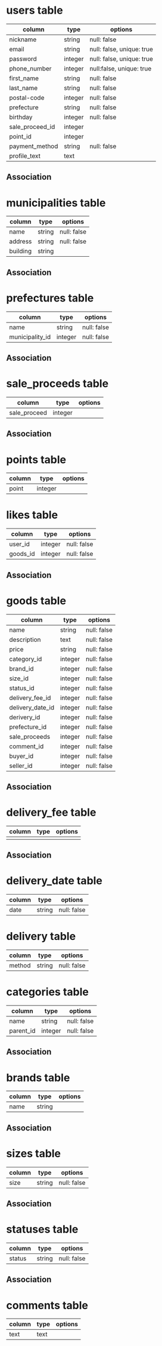 # users table
|column|type|options|
|------|----|-------|
|nickname|string|null: false|
|email|string|null: false, unique: true|
|password|integer|null: false, unique: true|
|phone_number|integer|null:false, unique: true|
|first_name|string|null: false|
|last_name|string|null: false|
|postal-code|integer|null: false|
|prefecture|string|null: false||
|birthday|integer|null: false|
|sale_proceed_id|integer||
|point_id|integer||
|payment_method|string|null: false|
|profile_text|text||

## Association



# municipalities table
|column|type|options|
|------|----|-------|
|name|string|null: false|
|address|string|null: false|
|building|string||

## Association


# prefectures table
|column|type|options|
|------|----|-------|
|name|string|null: false|
|municipality_id|integer|null: false|

## Association

# sale_proceeds table
|column|type|options|
|------|----|-------|
|sale_proceed|integer||

## Association

# points table
|column|type|options|
|------|----|-------|
|point|integer||


# likes table
|column|type|options|
|------|----|-------|
|user_id|integer|null: false|
|goods_id|integer|null: false|

## Association

# goods table
|column|type|options|
|------|----|-------|
|name|string|null: false|
|description|text|null: false|
|price|string|null: false|
|category_id|integer|null: false|
|brand_id|integer|null: false|
|size_id|integer|null: false|
|status_id|integer|null: false|
|delivery_fee_id|integer|null: false|
|delivery_date_id|integer|null: false|
|derivery_id|integer|null: false|
|prefecture_id|integer|null: false|
|sale_proceeds|integer|null: false|
|comment_id|integer|null: false|
|buyer_id|integer|null: false|
|seller_id|integer|null: false|

## Association

# delivery_fee table
|column|type|options|
|------|----|-------|
|||

## Association

# delivery_date table
|column|type|options|
|------|----|-------|
|date|string|null: false|

# delivery table
|column|type|options|
|------|----|-------|
|method|string|null: false|


# categories table

|column|type|options|
|------|----|-------|
|name|string|null: false|
|parent_id|integer|null: false|

## Association

# brands table
|column|type|options|
|------|----|-------|
|name|string||

## Association

# sizes table
|column|type|options|
|------|----|-------|
|size|string|null: false|

## Association

# statuses table
|column|type|options|
|------|----|-------|
|status|string|null: false|

## Association

# comments table
|column|type|options|
|------|----|-------|
|text|text||

